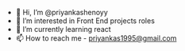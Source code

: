 - 👋 Hi, I’m @priyankashenoyy
- 👀 I’m interested in Front End projects roles
- 🌱 I’m currently learning react
- 📫 How to reach me - priyankas1995@gmail.com

<!---
priyankashenoyy/priyankashenoyy is a ✨ special ✨ repository because its `README.md` (this file) appears on your GitHub profile.
You can click the Preview link to take a look at your changes.
--->
